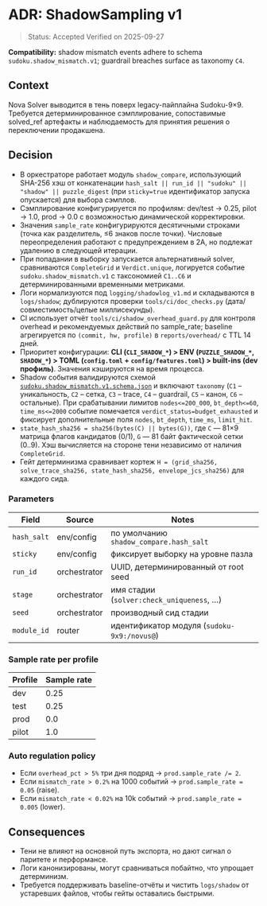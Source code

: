 # ADR: ShadowSampling v1

> Status: Accepted
> Verified on 2025-09-27

**Compatibility:** shadow mismatch events adhere to schema `sudoku.shadow_mismatch.v1`; guardrail breaches surface as taxonomy `C4`.

## Context

Nova Solver выводится в тень поверх legacy-пайплайна Sudoku-9×9. Требуется
детерминированное сэмплирование, сопоставимые solved_ref артефакты и
наблюдаемость для принятия решения о переключении продакшена.

## Decision

- В оркестраторе работает модуль `shadow_compare`, использующий SHA-256 хэш от
  конкатенации `hash_salt || run_id || "sudoku" || "shadow" || puzzle_digest`
  (при `sticky=true` идентификатор запуска опускается) для выбора сэмплов.
- Сэмплирование конфигурируется по профилям: dev/test → 0.25, pilot → 1.0,
  prod → 0.0 с возможностью динамической корректировки.
- Значения `sample_rate` конфигурируются десятичными строками (точка как
  разделитель, ≤6 знаков после точки). Числовые переопределения работают с
  предупреждением в 2А, но подлежат удалению в следующей итерации.
- При попадании в выборку запускается альтернативный solver, сравниваются
  `CompleteGrid` и `Verdict.unique`, логируется событие `sudoku.shadow_mismatch.v1`
  c таксономией `C1..C6` и детерминированными временными метриками.
- Логи нормализуются под `logging/shadowlog_v1.md` и складываются в `logs/shadow`;
  дублируются проверки `tools/ci/doc_checks.py` (дата/совместимость/целые миллисекунды).
- CI использует отчёт `tools/ci/shadow_overhead_guard.py` для контроля overhead и
  рекомендуемых действий по sample_rate; baseline агрегируется по `(commit, hw, profile)`
  в `reports/overhead/` с TTL 14 дней.
- Приоритет конфигурации: **CLI (`CLI_SHADOW_*`) > ENV (`PUZZLE_SHADOW_*`,
  `SHADOW_*`) > TOML (`config.toml` + `config/features.toml`) > built-ins (dev
  профиль)**. Значения кэшируются на время процесса.
- Shadow события валидируются схемой [`sudoku.shadow_mismatch.v1.schema.json`](../icd/schemas/sudoku.shadow_mismatch.v1.schema.json)
  и включают `taxonomy` (`C1` – уникальность, `C2` – сетка, `C3` – trace,
  `C4` – guardrail, `C5` – канон, `C6` – остальные). При срабатывании лимитов
  `nodes<=200_000`, `bt_depth<=60`, `time_ms<=2000` событие помечается
  `verdict_status=budget_exhausted` и фиксирует дополнительные поля `nodes`,
  `bt_depth`, `time_ms`, `limit_hit`.
- `state_hash_sha256 = sha256(bytes(C) || bytes(G))`, где `C` — 81×9 матрица
  флагов кандидатов (0/1), `G` — 81 байт фактической сетки (0..9). Хэш
  вычисляется на стороне тени независимо от наличия `CompleteGrid`.
- Гейт детерминизма сравнивает кортеж `H = (grid_sha256,
  solve_trace_sha256, state_hash_sha256, envelope_jcs_sha256)` для каждого
  сида.

### Parameters

| Field | Source | Notes |
| --- | --- | --- |
| `hash_salt` | env/config | по умолчанию `shadow_compare.hash_salt` |
| `sticky` | env/config | фиксирует выборку на уровне пазла |
| `run_id` | orchestrator | UUID, детерминированный от root seed |
| `stage` | orchestrator | имя стадии (`solver:check_uniqueness`, …) |
| `seed` | orchestrator | производный сид стадии |
| `module_id` | router | идентификатор модуля (`sudoku-9x9:/novus@`) |

### Sample rate per profile

| Profile | Sample rate |
| --- | --- |
| dev | 0.25 |
| test | 0.25 |
| prod | 0.0 |
| pilot | 1.0 |

### Auto regulation policy

- Если `overhead_pct > 5%` три дня подряд → `prod.sample_rate /= 2`.
- Если `mismatch_rate > 0.2%` на 1000 событий → `prod.sample_rate = 0.05` (raise).
- Если `mismatch_rate < 0.02%` на 10k событий → `prod.sample_rate = 0.005` (lower).

## Consequences

- Тени не влияют на основной путь экспорта, но дают сигнал о паритете и
  перформансе.
- Логи канонизированы, могут сравниваться побайтно, что упрощает детерминизм.
- Требуется поддерживать baseline-отчёты и чистить `logs/shadow` от устаревших
  файлов, чтобы гейты оставались быстрыми.
